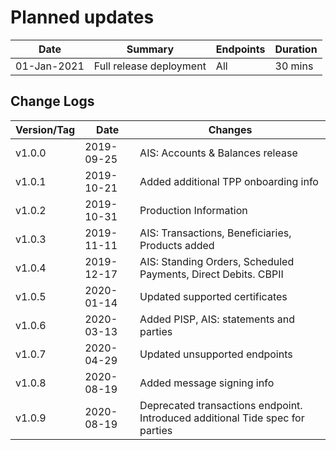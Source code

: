 # Planned updates


| Date        | Summary                 | Endpoints | Duration |
|-------------|-------------------------|-----------|----------|
| 01-Jan-2021 | Full release deployment | All       | 30 mins  |



## Change Logs

| Version/Tag | Date       | Changes                                                                       |
|-------------|------------|-------------------------------------------------------------------------------|
| v1.0.0      | 2019-09-25 | AIS: Accounts & Balances release                                              |
| v1.0.1      | 2019-10-21 | Added additional TPP onboarding info                                          |
| v1.0.2      | 2019-10-31 | Production Information                                                        |
| v1.0.3      | 2019-11-11 | AIS: Transactions, Beneficiaries, Products added                              |
| v1.0.4      | 2019-12-17 | AIS: Standing Orders, Scheduled Payments, Direct Debits. CBPII                |
| v1.0.5      | 2020-01-14 | Updated supported certificates                                                |
| v1.0.6      | 2020-03-13 | Added PISP, AIS: statements and parties                                       |
| v1.0.7      | 2020-04-29 | Updated unsupported endpoints                                                 |
| v1.0.8      | 2020-08-19 | Added message signing info                                                    |
| v1.0.9      | 2020-08-19 | Deprecated transactions endpoint. Introduced additional Tide spec for parties |